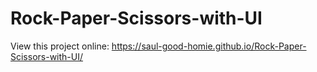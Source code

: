 # Rock-Paper-Scissors-with-UI

View this project online: https://saul-good-homie.github.io/Rock-Paper-Scissors-with-UI/
